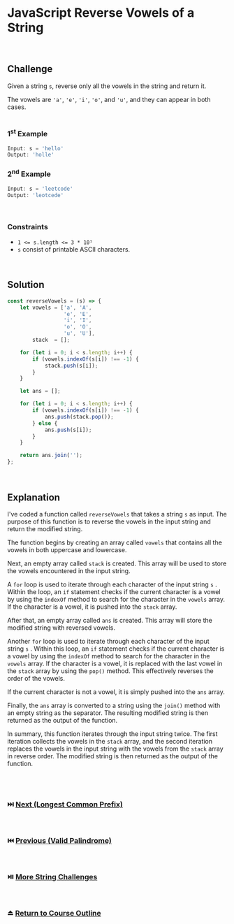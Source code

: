 # JavaScript Reverse Vowels of a String
<br/>

## Challenge
Given a string `s`, reverse only all the vowels in the string and return it.

The vowels are `'a'`, `'e'`, `'i'`, `'o'`, and `'u'`, and they can appear in both cases.
<br/>
<br/>

### 1<sup>st</sup> Example

```JavaScript
Input: s = 'hello'
Output: 'holle'
```

### 2<sup>nd</sup> Example

```JavaScript
Input: s = 'leetcode'
Output: 'leotcede'
```

<br/>

### Constraints

- `1 <= s.length <= 3 * 10⁵`
- `s` consist of printable ASCII characters.

<br/>

## Solution

```JavaScript
const reverseVowels = (s) => {
    let vowels = ['a', 'A',
                  'e', 'E',
                  'i', 'I',
                  'o', 'O',
                  'u', 'U'],
        stack  = [];

    for (let i = 0; i < s.length; i++) {
        if (vowels.indexOf(s[i]) !== -1) {
            stack.push(s[i]);
        }
    }

    let ans = [];

    for (let i = 0; i < s.length; i++) {
        if (vowels.indexOf(s[i]) !== -1) {
            ans.push(stack.pop());
        } else {
            ans.push(s[i]);
        }
    }

    return ans.join('');
};
```

<br/>

## Explanation

I've coded a function called  `reverseVowels`  that takes a string  `s`  as input. The purpose of this function is to reverse the vowels in the input string and return the modified string.
<br/>

The function begins by creating an array called  `vowels`  that contains all the vowels in both uppercase and lowercase.
<br/>

Next, an empty array called  `stack`  is created. This array will be used to store the vowels encountered in the input string.
<br/>

A  `for`  loop is used to iterate through each character of the input string  `s` . Within the loop, an  `if`  statement checks if the current character is a vowel by using the  `indexOf`  method to search for the character in the  `vowels`  array. If the character is a vowel, it is pushed into the  `stack`  array.
<br/>

After that, an empty array called  `ans`  is created. This array will store the modified string with reversed vowels.
<br/>

Another  `for`  loop is used to iterate through each character of the input string  `s` . Within this loop, an  `if`  statement checks if the current character is a vowel by using the  `indexOf`  method to search for the character in the  `vowels`  array. If the character is a vowel, it is replaced with the last vowel in the  `stack`  array by using the  `pop()`  method. This effectively reverses the order of the vowels.
<br/>

If the current character is not a vowel, it is simply pushed into the  `ans`  array.
<br/>

Finally, the  `ans`  array is converted to a string using the  `join()`  method with an empty string as the separator. The resulting modified string is then returned as the output of the function.
<br/>

In summary, this function iterates through the input string twice. The first iteration collects the vowels in the  `stack`  array, and the second iteration replaces the vowels in the input string with the vowels from the  `stack`  array in reverse order. The modified string is then returned as the output of the function.
<br/>
<br/>
<br/>
<br/>

### :next_track_button: [Next (Longest Common Prefix)][Next]
<br/>

### :previous_track_button: [Previous (Valid Palindrome)][Previous]
<br/>

### :play_or_pause_button: [More String Challenges][More]
<br/>

### :eject_button: [Return to Course Outline][Return]
<br/>

[Next]: https://github.com/Superklok/JavaScriptStrings/blob/main/JavaScriptLongestCommonPrefix.md
[Previous]: https://github.com/Superklok/JavaScriptStrings/blob/main/JavaScriptValidPalindrome.md
[More]: https://github.com/Superklok/JavaScriptStrings
[Return]: https://github.com/Superklok/LearnJavaScript